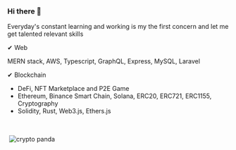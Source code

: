 ### Hi there 👋

Everyday's constant learning and working is my the first concern and let me get talented relevant skills

✔ Web

   MERN stack, AWS, Typescript, GraphQL, Express, MySQL, Laravel
   
✔ Blockchain

  - DeFi, NFT Marketplace and P2E Game
  - Ethereum, Binance Smart Chain, Solana, ERC20, ERC721, ERC1155, Cryptography
  - Solidity, Rust, Web3.js, Ethers.js
 
   
<div align="center">
<br/>
</div>
<p>&nbsp;<img align="center" src="https://github-readme-stats.vercel.app/api?username=cryptoPanda430&show_icons=true" alt="crypto panda" /></p>
